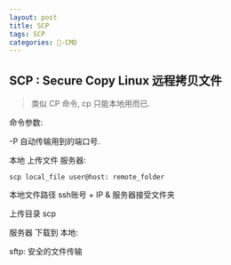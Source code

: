 ```yaml
---
layout: post
title: SCP  
tags: SCP
categories: -CMD
---
```


## SCP : Secure Copy    Linux 远程拷贝文件
> 类似 CP 命令,  cp 只能本地用而已.

命令参数:

-P 自动传输用到的端口号.




本地 上传文件 服务器:

	scp local_file user@host: remote_folder
本地文件路径  ssh账号 + IP & 服务器接受文件夹 


上传目录
scp


服务器 下载到 本地:



sftp: 安全的文件传输